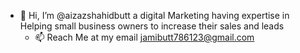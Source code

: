 - 👋 Hi, I’m @aizazshahidbutt a digital Marketing having expertise in Helping small business owners to increase their sales and leads
  - 📫 Reach Me at my email jamibutt786123@gmail.com

<!---
aizazshahidbutt/aizazshahidbutt is a ✨ special ✨ repository because its `README.md` (this file) appears on your GitHub profile.
You can click the Preview link to take a look at your changes.
--->
